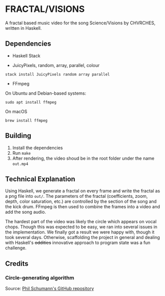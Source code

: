 # FRACTAL/VISIONS

A fractal based music video for the song Science/Visions by CHVRCHES, written in Haskell.

## Dependencies

- Haskell Stack

- JuicyPixels, random, array, parallel, colour

```
stack install JuicyPixels random array parallel
```

- FFmpeg

On Ubuntu and Debian-based systems:
```
sudo apt install ffmpeg
```

On macOS
```
brew install ffmpeg
```

## Building

1. Install the dependencies
2. Run `make`
3. After rendering, the video shoud be in the root folder under the name `out.mp4`

## Technical Explanation

Using Haskell, we generate a fractal on every frame and write the fractal as a png file into `out/`. The parameters of the fractal (coefficients, zoom, depth, color saturation, etc.) are controlled by the section of the song and the kick drum. FFmpeg is then used to combine the frames into a video and add the song audio.

The hardest part of the video was likely the circle which appears on vocal chops. Though this was expected to be easy, we ran into several issues in the implementation. We finally got a result we were happy with, though it took several days. Otherwise, scaffolding the project in general and dealing with Haskell's ~~oddities~~ innovative approach to program state was a fun challenge.

## Credits
### Circle-generating algorithm
Source: [Phil Schumann's GitHub repository](https://github.com/metaleap/rosetta-haskell-dump/blob/master/bitmap-midpoint-circle-algorithm-1.hs)

